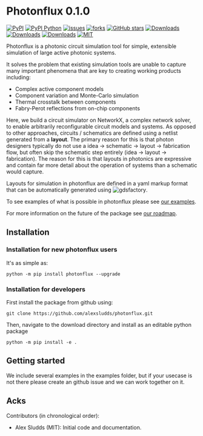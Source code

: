 # Photonflux 0.1.0

[![PyPI](https://img.shields.io/pypi/v/photonflux)](https://pypi.org/project/photonflux/)
[![PyPI Python](https://img.shields.io/pypi/pyversions/photonflux.svg)](https://pypi.python.org/pypi/photonflux)
[![issues](https://img.shields.io/github/issues/alexsludds/photonflux)](https://github.com/alexsludds/photonflux/issues)
[![forks](https://img.shields.io/github/forks/alexsludds/photonflux.svg)](https://github.com/alexsludds/photonflux/network/members)
[![GitHub stars](https://img.shields.io/github/stars/alexsludds/photonflux.svg)](https://github.com/alexsludds/photonflux/stargazers)
[![Downloads](https://pepy.tech/badge/photonflux)](https://pepy.tech/project/photonflux)
[![Downloads](https://pepy.tech/badge/photonflux/month)](https://pepy.tech/project/photonflux)
[![Downloads](https://pepy.tech/badge/photonflux/week)](https://pepy.tech/project/photonflux)
[![MIT](https://img.shields.io/github/license/alexsludds/photonflux)](https://choosealicense.com/licenses/mit/)

<!-- ![logo](https://i.imgur.com/v4wpHpg.png) -->

Photonflux is a photonic circuit simulation tool for simple, extensible simulation of large active photonic systems.

It solves the problem that existing simulation tools are unable to capture many important phenomena that are key to creating working products including:
- Complex active component models
- Component variation and Monte-Carlo simulation
- Thermal crosstalk between components
- Fabry-Perot reflections from on-chip components

Here, we build a circuit simulator on NetworkX, a complex network solver, to enable arbitrarily reconfigurable circuit models and systems.
As opposed to other approaches, circuits / schematics are defined using a netlist generated from a **layout**. The primary reason for this is that photon designers typically do not use a idea -> schematic -> layout -> fabrication flow, but often skip the schematic step entirely (idea -> layout -> fabrication). The reason for this is that layouts in photonics are expressive and contain far more detail about the operation of systems than a schematic would capture. 

Layouts for simulation in photonflux are defined in a yaml markup format that can be automatically generated using ![gdsfactory](https://gdsfactory.github.io/gdsfactory/).

To see examples of what is possible in photonflux please see [our examples](https://github.com/alexsludds/photonflux/tree/main/examples).

For more information on the future of the package see [our roadmap](https://github.com/alexsludds/photonflux/blob/main/docs/ROADMAP).


## Installation
### Installation for new photonflux users
It's as simple as:
```
python -m pip install photonflux --upgrade
```

### Installation for developers
First install the package from github using:
```
git clone https://github.com/alexsludds/photonflux.git
```
Then, navigate to the download directory and install as an editable python package
```
python -m pip install -e .
```
## Getting started

We include several examples in the examples folder, but if your usecase is not there please create an github issue and we can work together on it.

## Acks

Contributors (in chronological order):

- Alex Sludds (MIT): Initial code and documentation.
